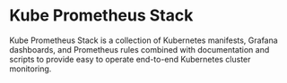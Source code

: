 # Kube Prometheus Stack

Kube Prometheus Stack is a collection of Kubernetes manifests, Grafana dashboards, and Prometheus rules combined with documentation and scripts to provide easy to operate end-to-end Kubernetes cluster monitoring.
